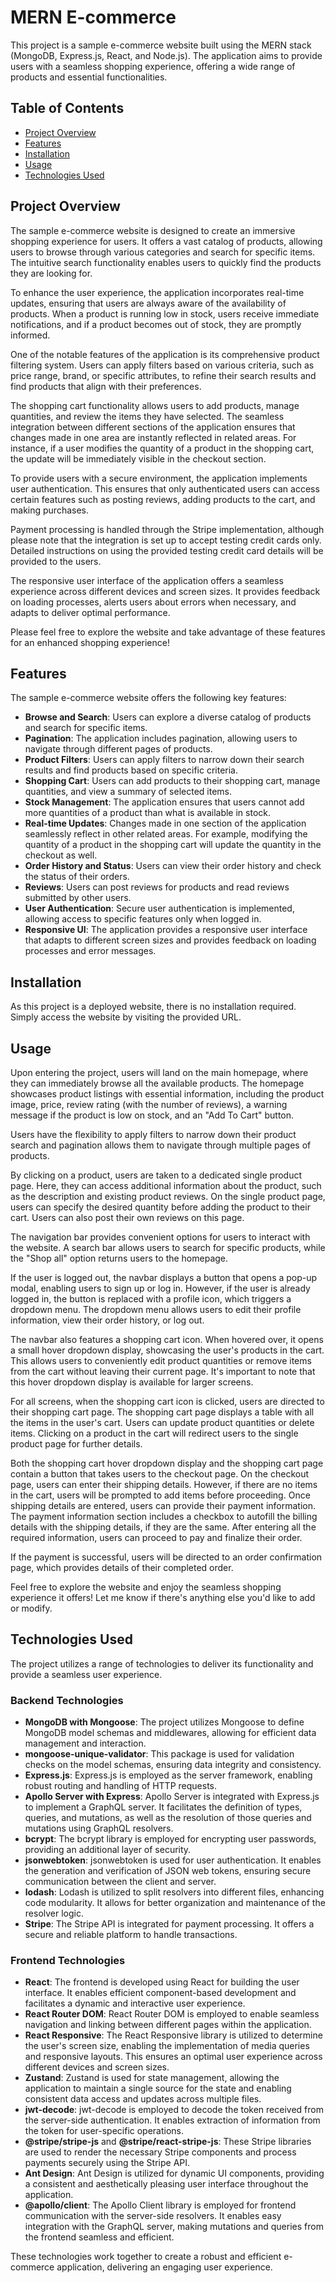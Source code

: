 # MERN E-commerce

This project is a sample e-commerce website built using the MERN stack (MongoDB, Express.js, React, and Node.js). The application aims to provide users with a seamless shopping experience, offering a wide range of products and essential functionalities.

## Table of Contents

- [Project Overview](#project-overview)
- [Features](#features)
- [Installation](#installation)
- [Usage](#usage)
- [Technologies Used](technologies-used)

## Project Overview

The sample e-commerce website is designed to create an immersive shopping experience for users. It offers a vast catalog of products, allowing users to browse through various categories and search for specific items. The intuitive search functionality enables users to quickly find the products they are looking for.

To enhance the user experience, the application incorporates real-time updates, ensuring that users are always aware of the availability of products. When a product is running low in stock, users receive immediate notifications, and if a product becomes out of stock, they are promptly informed.

One of the notable features of the application is its comprehensive product filtering system. Users can apply filters based on various criteria, such as price range, brand, or specific attributes, to refine their search results and find products that align with their preferences.

The shopping cart functionality allows users to add products, manage quantities, and review the items they have selected. The seamless integration between different sections of the application ensures that changes made in one area are instantly reflected in related areas. For instance, if a user modifies the quantity of a product in the shopping cart, the update will be immediately visible in the checkout section.

To provide users with a secure environment, the application implements user authentication. This ensures that only authenticated users can access certain features such as posting reviews, adding products to the cart, and making purchases.

Payment processing is handled through the Stripe implementation, although please note that the integration is set up to accept testing credit cards only. Detailed instructions on using the provided testing credit card details will be provided to the users.

The responsive user interface of the application offers a seamless experience across different devices and screen sizes. It provides feedback on loading processes, alerts users about errors when necessary, and adapts to deliver optimal performance.

Please feel free to explore the website and take advantage of these features for an enhanced shopping experience!

## Features

The sample e-commerce website offers the following key features:

- **Browse and Search**: Users can explore a diverse catalog of products and search for specific items.
- **Pagination**: The application includes pagination, allowing users to navigate through different pages of products.
- **Product Filters**: Users can apply filters to narrow down their search results and find products based on specific criteria.
- **Shopping Cart**: Users can add products to their shopping cart, manage quantities, and view a summary of selected items.
- **Stock Management**: The application ensures that users cannot add more quantities of a product than what is available in stock.
- **Real-time Updates**: Changes made in one section of the application seamlessly reflect in other related areas. For example, modifying the quantity of a product in the shopping cart will update the quantity in the checkout as well.
- **Order History and Status**: Users can view their order history and check the status of their orders.
- **Reviews**: Users can post reviews for products and read reviews submitted by other users.
- **User Authentication**: Secure user authentication is implemented, allowing access to specific features only when logged in.
- **Responsive UI**: The application provides a responsive user interface that adapts to different screen sizes and provides feedback on loading processes and error messages.

## Installation

As this project is a deployed website, there is no installation required. Simply access the website by visiting the provided URL.

## Usage

Upon entering the project, users will land on the main homepage, where they can immediately browse all the available products. The homepage showcases product listings with essential information, including the product image, price, review rating (with the number of reviews), a warning message if the product is low on stock, and an "Add To Cart" button.

Users have the flexibility to apply filters to narrow down their product search and pagination allows them to navigate through multiple pages of products.

By clicking on a product, users are taken to a dedicated single product page. Here, they can access additional information about the product, such as the description and existing product reviews. On the single product page, users can specify the desired quantity before adding the product to their cart. Users can also post their own reviews on this page.

The navigation bar provides convenient options for users to interact with the website. A search bar allows users to search for specific products, while the "Shop all" option returns users to the homepage.

If the user is logged out, the navbar displays a button that opens a pop-up modal, enabling users to sign up or log in. However, if the user is already logged in, the button is replaced with a profile icon, which triggers a dropdown menu. The dropdown menu allows users to edit their profile information, view their order history, or log out.

The navbar also features a shopping cart icon. When hovered over, it opens a small hover dropdown display, showcasing the user's products in the cart. This allows users to conveniently edit product quantities or remove items from the cart without leaving their current page. It's important to note that this hover dropdown display is available for larger screens.

For all screens, when the shopping cart icon is clicked, users are directed to their shopping cart page. The shopping cart page displays a table with all the items in the user's cart. Users can update product quantities or delete items. Clicking on a product in the cart will redirect users to the single product page for further details.

Both the shopping cart hover dropdown display and the shopping cart page contain a button that takes users to the checkout page. On the checkout page, users can enter their shipping details. However, if there are no items in the cart, users will be prompted to add items before proceeding. Once shipping details are entered, users can provide their payment information. The payment information section includes a checkbox to autofill the billing details with the shipping details, if they are the same. After entering all the required information, users can proceed to pay and finalize their order.

If the payment is successful, users will be directed to an order confirmation page, which provides details of their completed order.

Feel free to explore the website and enjoy the seamless shopping experience it offers! Let me know if there's anything else you'd like to add or modify.

## Technologies Used

The project utilizes a range of technologies to deliver its functionality and provide a seamless user experience.

### Backend Technologies

- **MongoDB with Mongoose**: The project utilizes Mongoose to define MongoDB model schemas and middlewares, allowing for efficient data management and interaction.
- **mongoose-unique-validator**: This package is used for validation checks on the model schemas, ensuring data integrity and consistency.
- **Express.js**: Express.js is employed as the server framework, enabling robust routing and handling of HTTP requests.
- **Apollo Server with Express**: Apollo Server is integrated with Express.js to implement a GraphQL server. It facilitates the definition of types, queries, and mutations, as well as the resolution of those queries and mutations using GraphQL resolvers.
- **bcrypt**: The bcrypt library is employed for encrypting user passwords, providing an additional layer of security.
- **jsonwebtoken**: jsonwebtoken is used for user authentication. It enables the generation and verification of JSON web tokens, ensuring secure communication between the client and server.
- **lodash**: Lodash is utilized to split resolvers into different files, enhancing code modularity. It allows for better organization and maintenance of the resolver logic.
- **Stripe**: The Stripe API is integrated for payment processing. It offers a secure and reliable platform to handle transactions.

### Frontend Technologies

- **React**: The frontend is developed using React for building the user interface. It enables efficient component-based development and facilitates a dynamic and interactive user experience.
- **React Router DOM**: React Router DOM is employed to enable seamless navigation and linking between different pages within the application.
- **React Responsive**: The React Responsive library is utilized to determine the user's screen size, enabling the implementation of media queries and responsive layouts. This ensures an optimal user experience across different devices and screen sizes.
- **Zustand**: Zustand is used for state management, allowing the application to maintain a single source for the state and enabling consistent data access and updates across multiple files.
- **jwt-decode**: jwt-decode is employed to decode the token received from the server-side authentication. It enables extraction of information from the token for user-specific operations.
- **@stripe/stripe-js** and **@stripe/react-stripe-js**: These Stripe libraries are used to render the necessary Stripe components and process payments securely using the Stripe API.
- **Ant Design**: Ant Design is utilized for dynamic UI components, providing a consistent and aesthetically pleasing user interface throughout the application.
- **@apollo/client**: The Apollo Client library is employed for frontend communication with the server-side resolvers. It enables easy integration with the GraphQL server, making mutations and queries from the frontend seamless and efficient.

These technologies work together to create a robust and efficient e-commerce application, delivering an engaging user experience.

